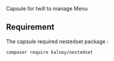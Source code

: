 Capsule for twill to manage Menu
## Requirement
The capsule required nestedset package :
````
composer require kalnoy/nestedset
````
